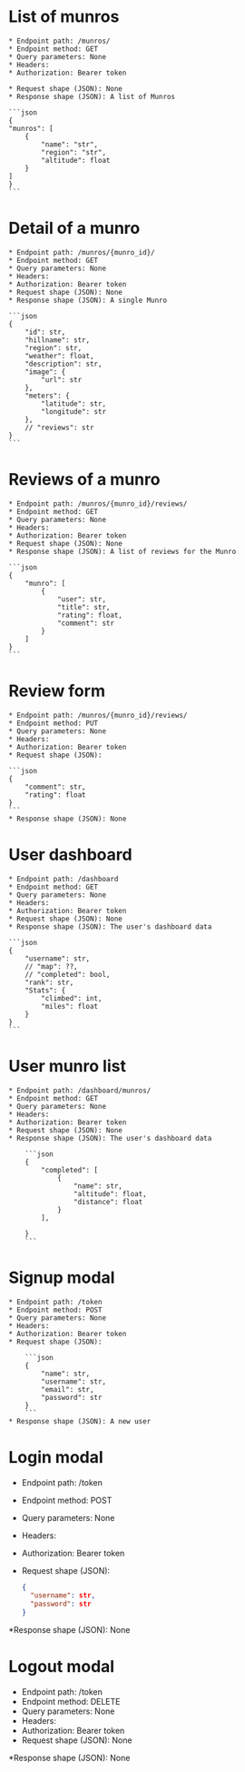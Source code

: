 # List of munros

    * Endpoint path: /munros/
    * Endpoint method: GET
    * Query parameters: None
    * Headers:
    * Authorization: Bearer token

    * Request shape (JSON): None
    * Response shape (JSON): A list of Munros

    ```json
    {
    "munros": [
        {
            "name": "str",
            "region": "str",
            "altitude": float
        }
    ]
    }
    ```

# Detail of a munro

    * Endpoint path: /munros/{munro_id}/
    * Endpoint method: GET
    * Query parameters: None
    * Headers:
    * Authorization: Bearer token
    * Request shape (JSON): None
    * Response shape (JSON): A single Munro

    ```json
    {
        "id": str,
        "hillname": str,
        "region": str,
        "weather": float,
        "description": str,
        "image": {
            "url": str
        },
        "meters": {
            "latitude": str,
            "longitude": str
        },
        // "reviews": str
    }
    ```

# Reviews of a munro

    * Endpoint path: /munros/{munro_id}/reviews/
    * Endpoint method: GET
    * Query parameters: None
    * Headers:
    * Authorization: Bearer token
    * Request shape (JSON): None
    * Response shape (JSON): A list of reviews for the Munro

    ```json
    {
        "munro": [
            {
                "user": str,
                "title": str,
                "rating": float,
                "comment": str
            }
        ]
    }
    ```

# Review form

    * Endpoint path: /munros/{munro_id}/reviews/
    * Endpoint method: PUT
    * Query parameters: None
    * Headers:
    * Authorization: Bearer token
    * Request shape (JSON):

    ```json
    {
        "comment": str,
        "rating": float
    }
    ```
    * Response shape (JSON): None

# User dashboard

    * Endpoint path: /dashboard
    * Endpoint method: GET
    * Query parameters: None
    * Headers:
    * Authorization: Bearer token
    * Request shape (JSON): None
    * Response shape (JSON): The user's dashboard data

    ```json
    {
        "username": str,
        // "map": ??,
        // "completed": bool,
        "rank": str,
        "Stats": {
            "climbed": int,
            "miles": float
        }
    }
    ```

# User munro list

    * Endpoint path: /dashboard/munros/
    * Endpoint method: GET
    * Query parameters: None
    * Headers:
    * Authorization: Bearer token
    * Request shape (JSON): None
    * Response shape (JSON): The user's dashboard data

        ```json
        {
            "completed": [
                {
                    "name": str,
                    "altitude": float,
                    "distance": float
                }
            ],

        }
        ```

<!--
# Journal entries list

    * Endpoint path: /users/{user_id}/journal/
    * Endpoint method: GET
    * Query parameters: None
    * Headers:
    * Authorization: Bearer token
    * Request shape (JSON): None
    * Response shape (JSON): The user's journal entries

        ```json
        {
        {“user_id”: [entry1, entry2,...]}
        }
        ```

# Journal add entry

    * Endpoint path: /users/{user_id}/journal/
    * Endpoint method: POST
    * Query parameters: None
    * Headers:
    * Authorization: Bearer token
    * Request shape (JSON):

        ```json
        {
            “title”: "string",
            “date”: "string",
            “body”: "string",
        }
    ```
    *Response shape (JSON): None

# Journal entry detail

    * Endpoint path: /users/{user_id}/journal/{entry_id}/
    * Endpoint method: GET
    * Query parameters: None
    * Headers:
    * Authorization: Bearer token
    * Request shape (JSON): None
    * Response shape (JSON):

        ```json
        {
            “title”: "string",
            “date”: "string",
            “body”: "string",
        }
        ``` -->

# Signup modal

    * Endpoint path: /token
    * Endpoint method: POST
    * Query parameters: None
    * Headers:
    * Authorization: Bearer token
    * Request shape (JSON):

        ```json
        {
            "name": str,
            "username": str,
            "email": str,
            "password": str
        }
        ```
    * Response shape (JSON): A new user

# Login modal

- Endpoint path: /token
- Endpoint method: POST
- Query parameters: None
- Headers:
- Authorization: Bearer token
- Request shape (JSON):

  ```json
  {
    "username": str,
    "password": str
  }
  ```

\*Response shape (JSON): None

# Logout modal

- Endpoint path: /token
- Endpoint method: DELETE
- Query parameters: None
- Headers:
- Authorization: Bearer token
- Request shape (JSON): None

\*Response shape (JSON): None
